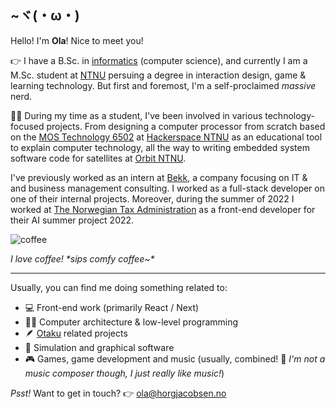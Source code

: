## ~ヾ(・ω・) 
Hello! I'm **Ola**! Nice to meet you!

👉 I have a B.Sc. in [informatics](https://en.wikipedia.org/wiki/Informatics#:~:text=Accordingly%2C%20universities%20in%20continental%20Europe%20usually%20translate%20%22informatics%22%20as%20computer%20science%2C%20or%20sometimes%20information%20and%20computer%20science%2C%20although%20technical%20universities%20may%20translate%20it%20as%20computer%20science%20%26%20engineering.) (computer science), and currently I am a M.Sc. student at [NTNU](https://www.ntnu.edu/) persuing a degree in interaction design, game & learning technology. But first and foremost, I'm a self-proclaimed *massive* nerd.

🧑‍🎓 During my time as a student, I've been involved in various technology-focused projects. From designing a computer processor from scratch based on the [MOS Technology 6502](https://en.wikipedia.org/wiki/MOS_Technology_6502) at [Hackerspace NTNU](https://www.hackerspace-ntnu.no/) as an educational tool to explain computer technology, all the way to writing embedded system software code for satellites at [Orbit NTNU](https://orbitntnu.com/).

I've previously worked as an intern at [Bekk](https://www.bekk.no/), a company focusing on IT & and business management consulting. I worked as a full-stack developer on one of their internal projects. Moreover, during the summer of 2022 I worked at [The Norwegian Tax Administration](https://www.skatteetaten.no/en/person/) as a front-end developer for their AI summer project 2022.

![coffee](https://user-images.githubusercontent.com/15821339/188270649-4822f974-3eae-4769-bbf5-6e8006b4fe93.gif)

*I love coffee! \*sips comfy coffee~\**

----

Usually, you can find me doing something related to:
- 💻 Front-end work (primarily React / Next)
- 👨‍🔬 Computer architecture & low-level programming
- 🪶 [Otaku](https://en.wikipedia.org/wiki/Otaku) related projects
- 🚀 Simulation and graphical software
- 🎮 Games, game development and music (usually, combined! 🥁 *I'm not a music composer though, I just really like music!*)

*Psst!* Want to get in touch? 👉 [ola@horgjacobsen.no](mailto:ola@horgjacobsen.no)
